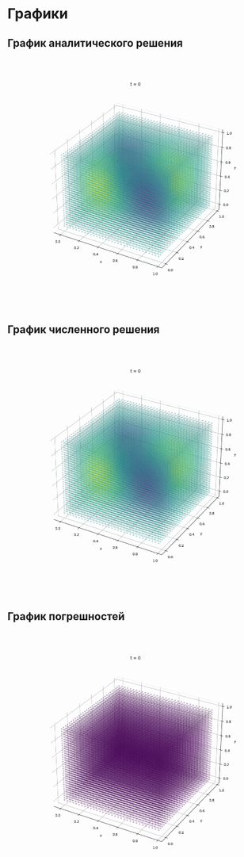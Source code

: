 # Графики

## График аналитического решения

![alt text](32_act.gif "График аналитического решения")

## График численного решения

![alt text](32_num.gif "График численного решения")

## График погрешностей

![alt text](32_eps.gif "График погрешностей")

